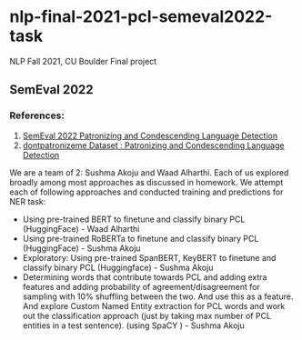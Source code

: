 # nlp-final-2021-pcl-semeval2022-task

NLP Fall 2021, CU Boulder Final project
## SemEval 2022 

### References: 
1. <a href="https://sites.google.com/view/pcl-detection-semeval2022/">SemEval 2022 Patronizing and Condescending Language Detection</a>
2. <a href="https://github.com/Perez-AlmendrosC/dontpatronizeme">dontpatronizeme Dataset : Patronizing and Condescending Language Detection</a>

We are a team of 2: Sushma Akoju and Waad Alharthi. Each of us explored broadly among most approaches as discussed in homework. We attempt each of following approaches and conducted training and predictions for NER task: 

 - Using pre-trained BERT to finetune and classify binary PCL (HuggingFace) - Waad Alharthi 
 - Using pre-trained RoBERTa to finetune and classify binary PCL (HuggingFace) - Sushma Akoju
 - Exploratory: Using pre-trained SpanBERT, KeyBERT to finetune and classify binary PCL (Huggingface) -  Sushma Akoju
 - Determining words that contribute towards PCL and adding extra features and adding probability of agreement/disagreement for sampling with   10% shuffling between the two. And use this as a feature. And explore Custom Named Entity extraction for PCL words and work out the
   classification approach (just by taking max number of PCL entities in a test sentence). (using SpaCY ) - Sushma Akoju



   
